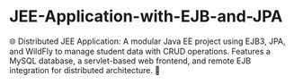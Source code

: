 # JEE-Application-with-EJB-and-JPA
🌐 Distributed JEE Application: A modular Java EE project using EJB3, JPA, and WildFly to manage student data with CRUD operations. Features a MySQL database, a servlet-based web frontend, and remote EJB integration for distributed architecture. 🚀
